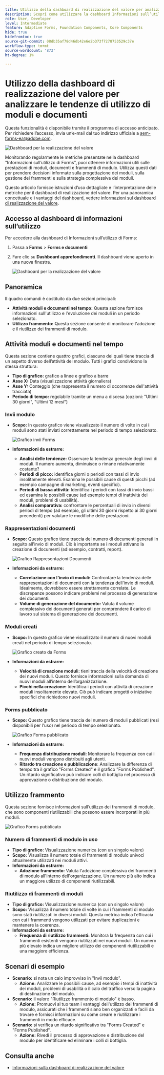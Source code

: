 ```yaml
---
title: Utilizzo della dashboard di realizzazione del valore per analizzare le tendenze di utilizzo di moduli e documenti
description: Scopri come utilizzare la dashboard Informazioni sull’utilizzo di Forms per monitorare e comprendere le prestazioni dei moduli e dei frammenti di modulo.
role: User, Developer
level: Intermediate
feature: Adaptive Forms, Foundation Components, Core Components
hide: true
hidefromtoc: true
source-git-commit: 08db35af78d46db42e6e2b373f7278753529c37e
workflow-type: tm+mt
source-wordcount: '873'
ht-degree: 1%

---
```


# Utilizzo della dashboard di realizzazione del valore per analizzare le tendenze di utilizzo di moduli e documenti

<span class="preview"> Questa funzionalità è disponibile tramite il programma di accesso anticipato. Per richiedere l’accesso, invia un’e-mail dal tuo indirizzo ufficiale a aem-forms-ea@adobe.com. <span>

![Dashboard per la realizzazione del valore](/help/edge/docs/forms/universal-editor/assets/forms-insights-banner.svg)

Monitorando regolarmente le metriche presentate nella dashboard &quot;Informazioni sull’utilizzo di Forms&quot;, puoi ottenere informazioni utili sulle prestazioni di moduli, documenti e frammenti di modulo. Utilizza questi dati per prendere decisioni informate sulla progettazione dei moduli, sulla gestione dei frammenti e sulla strategia complessiva dei moduli.

Questo articolo fornisce istruzioni d’uso dettagliate e l’interpretazione delle metriche per il dashboard di realizzazione del valore. Per una panoramica concettuale e i vantaggi del dashboard, vedere [informazioni sul dashboard di realizzazione del valore](/help/forms/aem-forms-value-realization-dashboard.md).


## Accesso al dashboard di informazioni sull’utilizzo

Per accedere alla dashboard di Informazioni sull’utilizzo di Forms:

1. Passa a **Forms** > **Forms e documenti**
1. Fare clic su **Dashboard approfondimenti**. Il dashboard viene aperto in una nuova finestra.

   ![Dashboard per la realizzazione del valore](/help/forms/assets/forms-usage-insights.png)

## Panoramica

Il quadro comandi è costituito da due sezioni principali:

- **Attività moduli e documenti nel tempo:** Questa sezione fornisce informazioni sull&#39;utilizzo e l&#39;evoluzione dei moduli in un periodo selezionato.
- **Utilizzo frammento:** Questa sezione consente di monitorare l&#39;adozione e il riutilizzo dei frammenti di modulo.

## Attività moduli e documenti nel tempo

Questa sezione contiene quattro grafici, ciascuno dei quali tiene traccia di un aspetto diverso dell’attività del modulo. Tutti i grafici condividono la stessa struttura:

- **Tipo di grafico:** grafico a linee e grafico a barre
- **Asse X:** Data (visualizzazione attività giornaliera)
- **Asse Y:** Conteggio (che rappresenta il numero di occorrenze dell&#39;attività tracciata)
- **Periodo di tempo:** regolabile tramite un menu a discesa (opzioni: &quot;Ultimi 30 giorni&quot;, &quot;Ultimi 12 mesi&quot;)




### Invii modulo

- **Scopo:** In questo grafico viene visualizzato il numero di volte in cui i moduli sono stati inviati correttamente nel periodo di tempo selezionato.

  ![Grafico invii Forms](/help/forms/assets/forms-submissions-vr-dashboard-form-insights.png)
- **Informazioni da estrarre:**
   - **Analisi delle tendenze:** Osservare la tendenza generale degli invii di moduli. Il numero aumenta, diminuisce o rimane relativamente costante?
   - **Periodi di picco:** identifica giorni o periodi con tassi di invio insolitamente elevati. Esamina le possibili cause di questi picchi (ad esempio campagne di marketing, eventi specifici).
   - **Periodi di bassa attività:** Identifica i periodi con tassi di invio bassi ed esamina le possibili cause (ad esempio tempi di inattività dei moduli, problemi di usabilità).
   - **Analisi comparativa:** confrontare le percentuali di invio in diversi periodi di tempo (ad esempio, gli ultimi 30 giorni rispetto ai 30 giorni precedenti) per valutare le modifiche delle prestazioni.

### Rappresentazioni documenti

- **Scopo:** Questo grafico tiene traccia del numero di documenti generati in seguito all&#39;invio di moduli. Ciò è importante se i moduli attivano la creazione di documenti (ad esempio, contratti, report).

  ![Grafico Rappresentazioni Documenti](/help/forms/assets/document-rendetions-vr-dashboard-form-insights.png)


- **Informazioni da estrarre:**
   - **Correlazione con l&#39;invio di moduli:** Confrontare la tendenza delle rappresentazioni di documenti con la tendenza dell&#39;invio di moduli. Idealmente, dovrebbero essere strettamente correlate. Le discrepanze possono indicare problemi nel processo di generazione dei documenti.
   - **Volume di generazione del documento:** Valuta il volume complessivo dei documenti generati per comprendere il carico di lavoro sul sistema di generazione dei documenti.

### Moduli creati


- **Scopo:** In questo grafico viene visualizzato il numero di nuovi moduli creati nel periodo di tempo selezionato.

  ![Grafico creato da Forms](/help/forms/assets/forms-created-vr-dashboard-form-insights.png)

- **Informazioni da estrarre:**
   - **Velocità di creazione moduli:** tieni traccia della velocità di creazione dei nuovi moduli. Questo fornisce informazioni sulla domanda di nuovi moduli all’interno dell’organizzazione.
   - **Picchi nella creazione:** Identifica i periodi con attività di creazione moduli insolitamente elevate. Ciò può indicare progetti o iniziative specifici che richiedono nuovi moduli.

### Forms pubblicato

- **Scopo:** Questo grafico tiene traccia del numero di moduli pubblicati (resi disponibili per l&#39;uso) nel periodo di tempo selezionato.

  ![Grafico Forms pubblicato](/help/forms/assets/forms-publish-vr-dashboard-form-insights.png)


- **Informazioni da estrarre:**
   - **Frequenza distribuzione moduli:** Monitorare la frequenza con cui i nuovi moduli vengono distribuiti agli utenti.
   - **Ritardo tra creazione e pubblicazione:** Analizzare la differenza di tempo tra il grafico &quot;Forms Created&quot; e il grafico &quot;Forms Published&quot;. Un ritardo significativo può indicare colli di bottiglia nel processo di approvazione o distribuzione del modulo.

## Utilizzo frammento

Questa sezione fornisce informazioni sull’utilizzo dei frammenti di modulo, che sono componenti riutilizzabili che possono essere incorporati in più moduli.

![Grafico Forms pubblicato](/help/forms/assets/fragment-usage-vr-dashboard-form-insights.png)

### Numero di frammenti di modulo in uso

- **Tipo di grafico:** Visualizzazione numerica (con un singolo valore)
- **Scopo:** Visualizza il numero totale di frammenti di modulo univoci attualmente utilizzati nei moduli attivi.
- **Informazioni da estrarre:**
   - **Adozione frammento:** Valuta l&#39;adozione complessiva dei frammenti di modulo all&#39;interno dell&#39;organizzazione. Un numero più alto indica un maggiore utilizzo di componenti riutilizzabili.

### Riutilizzo di frammenti di moduli

- **Tipo di grafico:** Visualizzazione numerica (con un singolo valore)
- **Scopo:** Visualizza il numero totale di volte in cui i frammenti di modulo sono stati riutilizzati in diversi moduli. Questa metrica indica l’efficacia con cui i frammenti vengono utilizzati per evitare duplicazioni e mantenere la coerenza.
- **Informazioni da estrarre:**
   - **Frequenza di riutilizzo frammenti:** Monitora la frequenza con cui i frammenti esistenti vengono riutilizzati nei nuovi moduli. Un numero più elevato indica un migliore utilizzo dei componenti riutilizzabili e una maggiore efficienza.

## Scenari di esempio

- **Scenario:** si nota un calo improvviso in &quot;Invii modulo&quot;.
   - **Azione:** Analizzare le possibili cause, ad esempio i tempi di inattività dei moduli, problemi di usabilità o il calo del traffico verso la pagina di destinazione del modulo.
- **Scenario:** il valore &quot;Riutilizzo frammento di modulo&quot; è basso.
   - **Azione:** Promuovi al tuo team i vantaggi dell&#39;utilizzo dei frammenti di modulo, assicurati che i frammenti siano ben organizzati e facili da trovare e fornisci informazioni su come creare e riutilizzare i frammenti in modo efficace.
- **Scenario:** si verifica un ritardo significativo tra &quot;Forms Created&quot; e &quot;Forms Published&quot;.
   - **Azione:** Rivedi il processo di approvazione e distribuzione del modulo per identificare ed eliminare i colli di bottiglia.



## Consulta anche

- [Informazioni sulla dashboard di realizzazione del valore](/help/forms/aem-forms-value-realization-dashboard.md)
